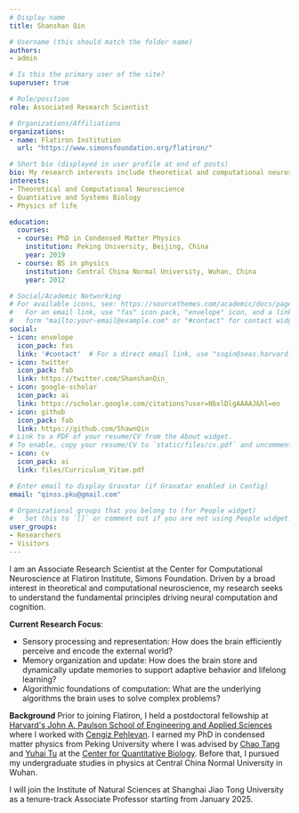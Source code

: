 ```yaml
---
# Display name
title: Shanshan Qin

# Username (this should match the folder name)
authors:
- admin

# Is this the primary user of the site?
superuser: true

# Role/position
role: Associated Research Scientist

# Organizations/Affiliations
organizations:
- name: Flatiron Institution
  url: "https://www.simonsfoundation.org/flatiron/"

# Short bio (displayed in user profile at end of posts)
bio: My research interests include theoretical and computational neuroscience, quantiative biology and physics of life.
interests:
- Theoretical and Computational Neuroscience
- Quantiative and Systems Biology
- Physics of life

education:
  courses:
  - course: PhD in Condensed Matter Physics
    institution: Peking University, Beijing, China
    year: 2019
  - course: BS in physics
    institution: Central China Normal University, Wuhan, China
    year: 2012

# Social/Academic Networking
# For available icons, see: https://sourcethemes.com/academic/docs/page-builder/#icons
#   For an email link, use "fas" icon pack, "envelope" icon, and a link in the
#   form "mailto:your-email@example.com" or "#contact" for contact widget.
social:
- icon: envelope
  icon_pack: fas
  link: '#contact'  # For a direct email link, use "ssqin@seas.harvard.edu".
- icon: twitter
  icon_pack: fab
  link: https://twitter.com/ShanshanQin_
- icon: google-scholar
  icon_pack: ai
  link: https://scholar.google.com/citations?user=NbxlDlgAAAAJ&hl=en
- icon: github
  icon_pack: fab
  link: https://github.com/ShawnQin
# Link to a PDF of your resume/CV from the About widget.
# To enable, copy your resume/CV to `static/files/cv.pdf` and uncomment the lines below.
- icon: cv
  icon_pack: ai
  link: files/Curriculum_Vitae.pdf

# Enter email to display Gravatar (if Gravatar enabled in Config)
email: "qinss.pku@gmail.com"

# Organizational groups that you belong to (for People widget)
#   Set this to `[]` or comment out if you are not using People widget.
user_groups:
- Researchers
- Visitors
---
```


<!-- I am an associated research scientist at the Center for Computational Neuroscience at [Flatiron Institute of the Simons Foundation](https://www.simonsfoundation.org/flatiron/). I am interested in a broad spectrum of questions in computational and theoretical neuroscience. My research aims to elucidate the principles underlying neural computation and cognition. Specifically, my research addresses questions like: 1) how does the brain efficiently sense and represent external world? 2) How does the brain organize and update memories to support adaptive behavior and life-long learning? 3)How does the brain solve computational problems at the algorithmic level? Answers to these questions will have broad implications, such as shedding light on treating neurodegenerative diseases and psychiatric disorders. Before joining the Flatiron Institute, I held a postdoctoral fellowship at the Harvard [John A. Paulson School of Engineering and Applied Sciences](https://seas.harvard.edu/).I earned my PhD in condensed matter physics from Peking University. During my PhD, I explored various problems at the interface between physics and biology. I was advised by [Chao Tang](https://scholar.google.com/citations?user=OnoMAckAAAAJ&hl=en) and [Yuhai Tu](https://scholar.google.com/citations?user=bpaBVYIAAAAJ&hl=en) at [Center for Quantitative Biology](https://cqb.pku.edu.cn/cqben/). Before that, I studied physics at Central China Normal University at Wuhan. I also enjoy badminton, swimming, hiking, cooking, Chinese calligraphy, watching movies and reading. -->

I am an Associate Research Scientist at the Center for Computational Neuroscience at Flatiron Institute, Simons Foundation. Driven by a broad interest in theoretical and computational neuroscience, my research seeks to understand the fundamental principles driving neural computation and cognition.

**Current Research Focus**:
- Sensory processing and representation: How does the brain efficiently perceive and encode the external world?
- Memory organization and update: How does the brain store and dynamically update memories to support adaptive behavior and lifelong learning?
- Algorithmic foundations of computation: What are the underlying algorithms the brain uses to solve complex problems?

**Background**
Prior to joining Flatiron, I held a postdoctoral fellowship at [Harvard's John A. Paulson School of Engineering and Applied Sciences](https://seas.harvard.edu/) where I worked with [Cengiz Pehlevan](https://pehlevan.seas.harvard.edu/people/cengiz-pehlevan). I earned my PhD in condensed matter physics from Peking University where I was advised by [Chao Tang](https://scholar.google.com/citations?user=OnoMAckAAAAJ&hl=en) and [Yuhai Tu](https://scholar.google.com/citations?user=bpaBVYIAAAAJ&hl=en) at the [Center for Quantitative Biology](https://cqb.pku.edu.cn/cqben/). Before that, I pursued my undergraduate studies in physics at Central China Normal University in Wuhan.

I will join the Institute of Natural Sciences at Shanghai Jiao Tong University as a tenure-track Associate Professor starting from January 2025.

